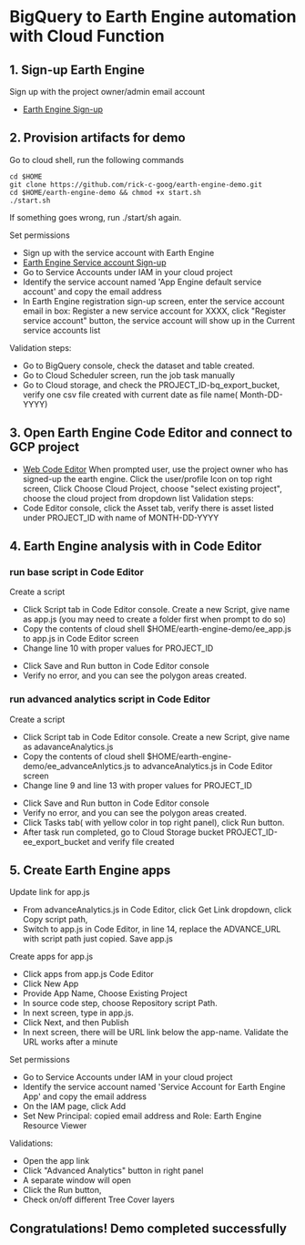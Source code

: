 # BigQuery to Earth Engine automation with Cloud Function

## 1. Sign-up Earth Engine
Sign up with the project owner/admin email account
-   [Earth Engine Sign-up](https://signup.earthengine.google.com/#!/)

## 2. Provision artifacts for demo
Go to cloud shell, run the following commands
```shellcript
cd $HOME
git clone https://github.com/rick-c-goog/earth-engine-demo.git
cd $HOME/earth-engine-demo && chmod +x start.sh
./start.sh
```
If something goes wrong, run ./start/sh again.

Set permissions
- Sign up with the service account with Earth Engine
- [Earth Engine Service account Sign-up](https://signup.earthengine.google.com/#!/service_accounts)
- Go to Service Accounts under IAM in your cloud project
- Identify the service account named 'App Engine default service account' and copy the email address
- In Earth Engine registration sign-up screen, enter the service account email in box: Register a new service account for XXXX,
  click "Register service account" button, the service account will show up in the Current service accounts list


Validation steps:
- Go to BigQuery console, check the dataset and table created. 
- Go to Cloud Scheduler screen, run the job task manually
- Go to Cloud storage, and check the PROJECT_ID-bq_export_bucket, verify one csv file created with current date as file name( Month-DD-YYYY)

## 3. Open Earth Engine Code Editor and connect to GCP project
-   [Web Code Editor](https://code.earthengine.google.com/)
When prompted user, use the project owner who has signed-up the earth engine. 
Click the user/profile Icon on top right screen, 
Click Choose Cloud Project, choose "select existing project", choose the cloud project from dropdown list
Validation steps:
- Code Editor console, click the Asset tab, verify there is asset listed under PROJECT_ID with name of MONTH-DD-YYYY

## 4. Earth Engine analysis with in Code Editor
### run base script in Code Editor
Create a script
- Click Script tab in Code Editor console. Create a new Script, give name as app.js (you may need to create a folder first when prompt to do so)
- Copy the contents of cloud shell $HOME/earth-engine-demo/ee_app.js to app.js in Code Editor screen
- Change line 10 with proper values for PROJECT_ID 
<!--- - Change line 11 with proper values for ASSET_ID (check the asset tab from Code Editor) --->
- Click Save and Run button in Code Editor console
- Verify no error, and you can see the polygon areas created. 

### run advanced analytics script in Code Editor
Create a script
- Click Script tab in Code Editor console. Create a new Script, give name as adavanceAnalytics.js
- Copy the contents of cloud shell $HOME/earth-engine-demo/ee_advanceAnlytics.js to advanceAnalytics.js in Code Editor screen
- Change line 9 and line 13 with proper values for PROJECT_ID 
<!--- - Change line 110 with proper values for ASSET_ID (check the asset tab from Code Editor) --->
- Click Save and Run button in Code Editor console
- Verify no error, and you can see the polygon areas created. 
- Click Tasks tab( with yellow color in top right panel), click Run button.
- After task run completed, go to Cloud Storage bucket PROJECT_ID-ee_export_bucket and verify file created

## 5. Create Earth Engine apps
Update link for app.js
- From advanceAnalytics.js in Code Editor, click Get Link dropdown, click Copy script path,
- Switch to app.js in Code Editor, in line 14, replace the ADVANCE_URL with script path just copied. Save app.js

Create apps for app.js
- Click apps from app.js Code Editor
- Click New App
- Provide App Name, Choose Existing Project
- In source code step, choose Repository script Path.
- In next screen, type in app.js.
- Click Next, and then Publish
- In next screen, there will be URL link below the app-name. Validate the URL works after a minute

Set permissions
- Go to Service Accounts under IAM in your cloud project
- Identify the service account named 'Service Account for Earth Engine App' and copy the email address
- On the IAM page, click Add
- Set New Principal: copied email address and Role: Earth Engine Resource Viewer

Validations:
- Open the app link
- Click "Advanced Analytics" button in right panel
- A separate window will open 
- Click the Run button, 
- Check on/off different Tree Cover layers

## Congratulations! Demo completed successfully

